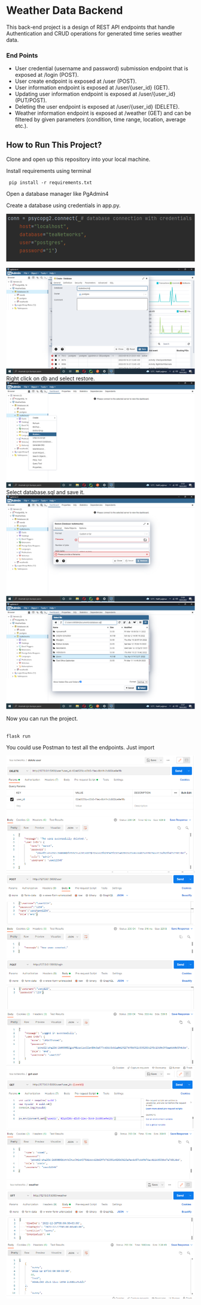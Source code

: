 # Weather Data Backend


This back-end project is a design of REST API endpoints that handle Authentication and CRUD operations for generated
time series weather data.

### End Points
* User credential (username and password) submission endpoint that is exposed at /login (POST).
* User create endpoint is exposed at /user (POST).
* User information endpoint is exposed at /user/{user_id} (GET).
* Updating user information endpoint is exposed at /user/{user_id} (PUT/POST).
* Deleting the user endpoint is exposed at /user/{user_id} (DELETE).
* Weather information endpoint is exposed at /weather (GET) and can be filtered by given
parameters (condition, time range, location, average etc.).


## How to Run This Project?

Clone and open up this repository into your local machine.

Install requirements using terminal
```
 pip install -r requirements.txt

```

Open a database manager like PgAdmin4

Create a database using credentials in app.py.

![ss1](https://github.com/melihyabas/Weather-Data-Backend/blob/main/databasecreation/credent.PNG?raw=true)

![ss1](https://github.com/melihyabas/Weather-Data-Backend/blob/main/databasecreation/ss1.PNG?raw=true)
Right click on db and select restore.
![ss1](https://github.com/melihyabas/Weather-Data-Backend/blob/main/databasecreation/ss2.PNG?raw=true)
Select database.sql and save it.
![ss1](https://github.com/melihyabas/Weather-Data-Backend/blob/main/databasecreation/ss3.PNG?raw=true)
![ss1](https://github.com/melihyabas/Weather-Data-Backend/blob/main/databasecreation/ss4.PNG?raw=true)

Now you can run the project.


```

flask run

```
You could use Postman to test all the endpoints. Just import


![ss1](https://github.com/melihyabas/Weather-Data-Backend/blob/main/postman%20outputs/post.PNG?raw=true)
![ss1](https://github.com/melihyabas/Weather-Data-Backend/blob/main/postman%20outputs/post1.PNG?raw=true)
![ss1](https://github.com/melihyabas/Weather-Data-Backend/blob/main/postman%20outputs/post2.PNG?raw=true)
![ss1](https://github.com/melihyabas/Weather-Data-Backend/blob/main/postman%20outputs/post3.PNG?raw=true)
![ss1](https://github.com/melihyabas/Weather-Data-Backend/blob/main/postman%20outputs/post4.PNG?raw=true)

